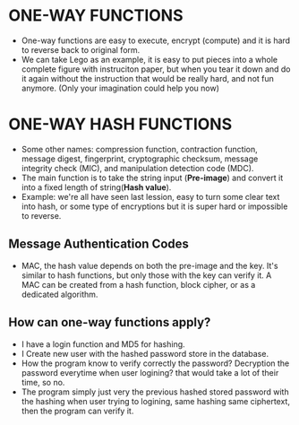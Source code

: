 
# ONE-WAY FUNCTIONS
- One-way functions are easy to execute, encrypt (compute) and it is hard to reverse back to original form.
- We can take Lego as an example, it is easy to put pieces into a whole complete figure with instruciton paper, but when you tear it down and do it again without the instruction that would be really hard, and not fun anymore. (Only your imagination could help you now)
# ONE-WAY HASH FUNCTIONS
- Some other names: compression function, contraction function, message digest, fingerprint, cryptographic checksum, message integrity check (MIC), and manipulation detection code (MDC).
- The main function is to take the string input (**Pre-image**) and convert it into a fixed length of string(**Hash value**).
- Example: we're all have seen last lession, easy to turn some clear text into hash, or some type of encryptions but it is super hard or impossible to reverse.
## Message Authentication Codes
- MAC, the hash value depends on both the pre-image and the key. It's similar to hash functions, but only those with the key can verify it. A MAC can be created from a hash function, block cipher, or as a dedicated algorithm.
## How can one-way functions apply? 
- I have a login function and MD5 for hashing.
- I Create new user with the hashed password store in the database.
- How the program know to verify correctly the password? Decryption the password everytime when user logining? that would take a lot of their time, so no.
- The program simply just very the previous hashed stored password with the hashing when user trying to logining, same hashing same ciphertext, then the program can verify it.

